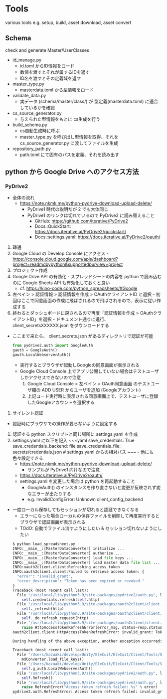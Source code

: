 # Tools
various tools e.g. setup, build, asset download, asset convert

## Schema

check and generate Master/UserClasses

- id_manage.py
  - id.toml からID情報をロード
  - 数値を渡すとそれが属するIDを返す
  - ID名を渡すとその定義域を返す
- master_type.py
  - masterdata.toml から型情報をロード
- validate_data.py
  - 実データ (schema/master/class/) が 型定義(masterdata.toml) に適合しているかを確認
- cs_source_generator.py
  - 与えられた型情報をもとに cs生成を行う
- build_schema.py
  - cs自動生成時に呼ぶ
  - master_type.py を呼び出し型情報を取得、それを cs_source_generator.py に渡してファイルを生成
- repository_path.py
  - path.toml にて固有のパスを定義、それを読み出す


## python から Google Drive へのアクセス方法

### PyDrive2

- 全体の流れ
  - https://note.nkmk.me/python-pydrive-download-upload-delete/
    - PyDrive1 時代の説明だが 2 でも大体同じ
    - PyDrive1 のリンクは切れているので PyDrive2 に読み替えること
      - GitHub: https://github.com/iterative/PyDrive2
      - Docs::QuickStart: https://docs.iterative.ai/PyDrive2/quickstart/
      - Docs::settings.yaml: https://docs.iterative.ai/PyDrive2/oauth/

1. 疎通
  1. Google Cloud の Develop Console にアクセス
    - https://console.cloud.google.com/apis/dashboard?project=readmdbypython&supportedpurview=project
  1. プロジェクト作成
  1. Google Drive API の有効化
    - スプレッドシートの内容を python で読み込むのに Google Sheets API も有効化しておくと良い
      - cf. https://kino-code.com/python_spreadsheets/#Google
  1. 左ペイン > 認証情報 > 認証情報を作成 > OAuthクライアントID と選択
    - 初回はここで同意画面の作成に飛ばされるので飛ばされるので、表示に従い作成する
  1. 終わるとダッシュボードに戻されるので再度「認証情報を作成 > OAuthクライアントID」を選択
    - ドキュメント通りに進行、client_secretsXXXXXX.json をダウンロードする
  - ここまで来たら、 client_secrets.json があるディレクトリで認証が可能
    ~~~py
    from pydrive2.auth import GoogleAuth
    gauth = GoogleAuth()
    gauth.LocalWebserverAuth()
    ~~~
    - 実行するとブラウザが起動しGoogleの同意画面が表示される
    - Google Cloud Console 上でアプリ公開していない場合はテストユーザしかアクセスできないので注意
      1. Google Cloud Console > 左ペイン > OAuth同意画面 のテストユーザ欄の ADD USER からユーザを追加 (Googleアカウント)
      1. 上記コード実行時に表示される同意画面上で、テストユーザに登録したGoogleアカウントを選択する
1. サイレント認証
  - 認証時にブラウザでの操作が要らないように設定する
  1. 認証する python スクリプトと同じ場所に settings.yaml を作成
  1. settings.yaml に以下を記入
    ~~~yaml
    save_credentials: True
    save_credentials_backend: file
    save_credentials_file: secrets/credentials.json # settings.yaml からの相対パス
    ~~~
    - 他にも色々設定できる
      - https://note.nkmk.me/python-pydrive-download-upload-delete/
        - サンプルが PyDrive1 向けなので注意
      - https://docs.iterative.ai/PyDrive2/oauth/
      - settings.yaml を変更した場合は python を再起動すること
        - GoogleAuth() のインスタンスを作り直さないと変更が反映されず変なエラーが出たりする
        - e.g. InvalidConfigError: Unknown client_config_backend
  - 一度ローカル保存してもセッションが切れると認証できなくなる
    - エラーになった場合ローカルの保存ファイルを削除して再度実行するとブラウザで認証画面が表示される
    - TOdO: 自動でファイル消すようにしたい & セッション切れないようにしたい
    ~~~py
    $ python load_spreadsheet.py
    INFO:__main__:[MasterDataConverter] initialize ...
    INFO:__main__:[MasterDataConverter] authorize ...
    INFO:__main__:[MasterDataConverter] load file keys ...
    INFO:__main__:[MasterDataConverter] load master data file list ...
    INFO:oauth2client.client:Refreshing access_token
    INFO:oauth2client.client:Failed to retrieve access token: {
      "error": "invalid_grant",
      "error_description": "Token has been expired or revoked."
    }
    Traceback (most recent call last):
      File "/usr/local/lib/python3.9/site-packages/pydrive2/auth.py", line 668, in Refresh
        self.credentials.refresh(self.http)
      File "/usr/local/lib/python3.9/site-packages/oauth2client/client.py", line 545, in refresh
        self._refresh(http)
      File "/usr/local/lib/python3.9/site-packages/oauth2client/client.py", line 761, in _refresh
        self._do_refresh_request(http)
      File "/usr/local/lib/python3.9/site-packages/oauth2client/client.py", line 819, in _do_refresh_request
        raise HttpAccessTokenRefreshError(error_msg, status=resp.status)
    oauth2client.client.HttpAccessTokenRefreshError: invalid_grant: Token has been expired or revoked.

    During handling of the above exception, another exception occurred:

    Traceback (most recent call last):
      File "/Users/kazuaki/develop/Unity/EleCuit/EleCuit/Client/Tools/Schema/load_spreadsheet.py", line 125, in <module>
        mdConverter.load_file_keys()
      File "/Users/kazuaki/develop/Unity/EleCuit/EleCuit/Client/Tools/Schema/load_spreadsheet.py", line 41, in load_file_keys
        self.g_auth.LocalWebserverAuth()
      File "/usr/local/lib/python3.9/site-packages/pydrive2/auth.py", line 131, in _decorated
        self.Refresh()
      File "/usr/local/lib/python3.9/site-packages/pydrive2/auth.py", line 670, in Refresh
        raise RefreshError("Access token refresh failed: %s" % error)
    pydrive2.auth.RefreshError: Access token refresh failed: invalid_grant: Token has been expired or revoked.
    ~~~





